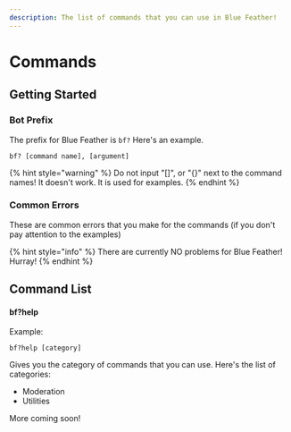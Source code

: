 ```yaml
---
description: The list of commands that you can use in Blue Feather!
---
```


# Commands

## Getting Started

### Bot Prefix

The prefix for Blue Feather is `bf?` Here's an example.

```text
bf? [command name], [argument]
```

{% hint style="warning" %}
Do not input "\[\]", or "{}" next to the command names! It doesn't work. It is used for examples.
{% endhint %}

### Common Errors

These are common errors that you make for the commands \(if you don't pay attention to the examples\) 

{% hint style="info" %}
There are currently NO problems for Blue Feather! Hurray!
{% endhint %}

## Command List

#### bf?help 

Example:

```text
bf?help [category]
```

Gives you the category of commands that you can use. Here's the list of categories:

* Moderation
* Utilities

More coming soon!

